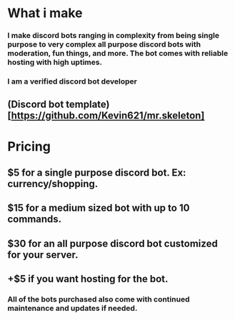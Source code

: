 # What i make
### I make discord bots ranging in complexity from being single purpose to very complex all purpose discord bots with moderation, fun things, and more. The bot comes with reliable hosting with high uptimes.

### I am a verified discord bot developer

## (Discord bot template)[https://github.com/Kevin621/mr.skeleton]

# Pricing
## $5 for a single purpose discord bot. Ex: currency/shopping.
## $15 for a medium sized bot with up to 10 commands.
## $30 for an all purpose discord bot customized for your server. 

## +$5 if you want hosting for the bot. 

### All of the bots purchased also come with continued maintenance and updates if needed.
